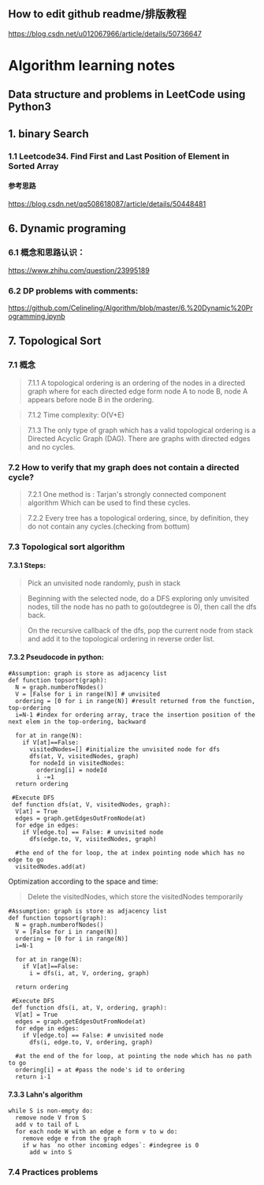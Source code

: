 ## How to edit github readme/排版教程
https://blog.csdn.net/u012067966/article/details/50736647

Algorithm learning notes
===
Data structure and problems in LeetCode using Python3
-----
## 1. binary Search
### 1.1 Leetcode34. Find First and Last Position of Element in Sorted Array
#### 参考思路
https://blog.csdn.net/qq508618087/article/details/50448481

## 6. Dynamic programing
### 6.1 概念和思路认识：
https://www.zhihu.com/question/23995189
### 6.2 DP problems with comments:
https://github.com/Celineling/Algorithm/blob/master/6.%20Dynamic%20Programming.ipynb

## 7. Topological Sort
### 7.1 概念
>7.1.1 A topological ordering is an ordering of the nodes in a directed graph where for each directed edge form node A to node B, node A appears before node B in the ordering.<br> 

>7.1.2 Time complexity: O(V+E) <br> 

>7.1.3 The only type of graph which has a valid topological ordering is a Directed Acyclic Graph (DAG). There are graphs with directed edges and no cycles.<br> 
### 7.2 How to verify that my graph does not contain a directed cycle?
>7.2.1 One method is : Tarjan's strongly connected component algorithm Which can be used to find these cycles.<br>

>7.2.2 Every tree has a topological ordering, since, by definition, they do not contain any cycles.(checking from bottum)<br>

### 7.3 Topological sort algorithm
#### 7.3.1 Steps:
>Pick an unvisited node randomly, push in stack <br>

>Beginning with the selected node, do a DFS exploring only unvisited nodes, till the node has no path to go(outdegree is 0), then call the dfs back.<br>

>On the recursive callback of the dfs, pop the current node from stack and add it to the topological ordering in reverse order list.<br>
#### 7.3.2 Pseudocode in python:
```python3
#Assumption: graph is store as adjacency list
def function topsort(graph):
  N = graph.numberofNodes()
  V = [False for i in range(N)] # unvisited
  ordering = [0 for i in range(N)] #result returned from the function, top-ordering
  i=N-1 #index for ordering array, trace the insertion position of the next elem in the top-ordering, backward
  
  for at in range(N):
    if V[at]==False:
      visitedNodes=[] #initialize the unvisited node for dfs
      dfs(at, V, visitedNodes, graph)
      for nodeId in visitedNodes:
        ordering[i] = nodeId
        i -=1
  return ordering
  
 #Execute DFS
 def function dfs(at, V, visitedNodes, graph):
  V[at] = True
  edges = graph.getEdgesOutFromNode(at)
  for edge in edges:
    if V[edge.to] == False: # unvisited node
      dfs(edge.to, V, visitedNodes, graph)
  
  #the end of the for loop, the at index pointing node which has no edge to go
  visitedNodes.add(at)  
```
Optimization according to the space and time:
>Delete the visitedNodes, which store the visitedNodes temporarily
```python3
#Assumption: graph is store as adjacency list
def function topsort(graph):
  N = graph.numberofNodes()
  V = [False for i in range(N)] 
  ordering = [0 for i in range(N)] 
  i=N-1 
  
  for at in range(N):
    if V[at]==False:
      i = dfs(i, at, V, ordering, graph)

  return ordering
  
 #Execute DFS
 def function dfs(i, at, V, ordering, graph):
  V[at] = True
  edges = graph.getEdgesOutFromNode(at)
  for edge in edges:
    if V[edge.to] == False: # unvisited node
      dfs(i, edge.to, V, ordering, graph)
  
  #at the end of the for loop, at pointing the node which has no path to go
  ordering[i] = at #pass the node's id to ordering
  return i-1  
```

#### 7.3.3 Lahn's algorithm
```
while S is non-empty do:
  remove node V from S
  add v to tail of L 
  for each node W with an edge e form v to w do:
    remove edge e from the graph
    if w has `no other incoming edges`: #indegree is 0
      add w into S
 ```    
      
### 7.4 Practices problems

